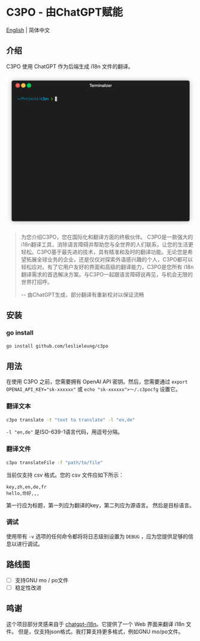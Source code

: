 # C3PO - 由ChatGPT赋能

[English](README.md) | 简体中文

## 介绍

C3PO 使用 ChatGPT 作为后端生成 i18n 文件的翻译。

![](example/example.gif)

> 为您介绍C3PO，您在国际化和翻译方面的终极伙伴。 C3PO是一款强大的i18n翻译工具，消除语言障碍并帮助您与全世界的人们联系，让您的生活更轻松。C3PO基于最先进的技术，具有精准和及时的翻译功能。无论您是希望拓展全球业务的企业，还是仅仅对探索外语感兴趣的个人，C3PO都可以轻松应对。有了它用户友好的界面和高级的翻译能力，C3PO是您所有 i18n 翻译需求的首选解决方案。与C3PO一起跟语言障碍说再见，与机会无限的世界打招呼。
>
> -- 由ChatGPT生成，部分翻译有重新校对以保证流畅

## 安装

### go install

```bash
go install github.com/leslieleung/c3po
```

## 用法

在使用 C3PO 之前，您需要拥有 OpenAI API 密钥。然后，您需要通过 `export OPENAI_API_KEY="sk-xxxxxx"` 或 `echo "sk-xxxxxx">〜/.c3pocfg` 设置它。

### 翻译文本

```bash
c3po translate -t "text to translate" -l "en,de"
```

`-l "en,de"` 是ISO-639-1语言代码，用逗号分隔。

### 翻译文件

```bash
c3po translateFile -f "path/to/file"
```

当前仅支持 csv 格式。您的 csv 文件应如下所示：

```csv
key,zh,en,de,fr
hello,你好,,,
```

第一行应为标题，第一列应为翻译的key，第二列应为源语言。
然后是目标语言。

### 调试

使用带有 `-v` 选项的任何命令都将将日志级别设置为 `DEBUG` ，应为您提供足够的信息以进行调试。

## 路线图

- [ ] 支持GNU mo / po文件
- [ ] 稳定性改进

## 鸣谢

这个项目部分灵感来自于 [chatgpt-i18n](https://github.com/ObservedObservergpt-i18n)。它提供了一个 Web 界面来翻译 i18n 文件。
但是，仅支持json格式。我打算支持更多格式，例如GNU mo/po文件。